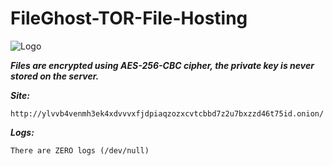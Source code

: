 # FileGhost-TOR-File-Hosting
![Logo](https://i.imgur.com/U6IY7Bg.png)

***Files are encrypted using AES-256-CBC cipher, the private key is never stored on the server.***

***Site:***
```
http://ylvvb4venmh3ek4xdvvvxfjdpiaqzozxcvtcbbd7z2u7bxzzd46t75id.onion/
```

***Logs:***
```
There are ZERO logs (/dev/null)
```

